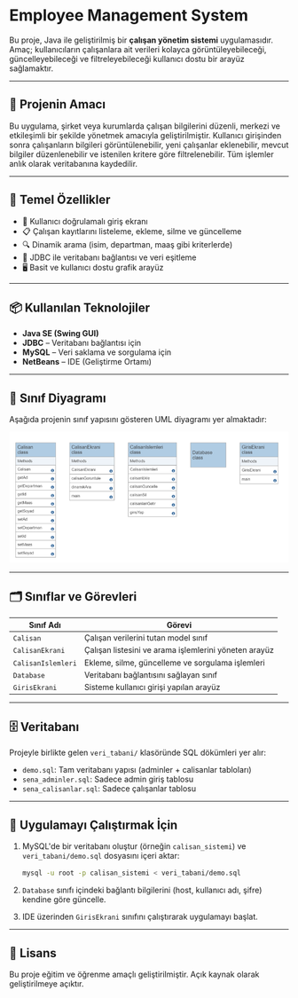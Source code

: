 # Employee Management System

Bu proje, Java ile geliştirilmiş bir **çalışan yönetim sistemi** uygulamasıdır. Amaç; kullanıcıların çalışanlara ait verileri kolayca görüntüleyebileceği, güncelleyebileceği ve filtreleyebileceği kullanıcı dostu bir arayüz sağlamaktır.

---

## 🎯 Projenin Amacı

Bu uygulama, şirket veya kurumlarda çalışan bilgilerini düzenli, merkezi ve etkileşimli bir şekilde yönetmek amacıyla geliştirilmiştir. Kullanıcı girişinden sonra çalışanların bilgileri görüntülenebilir, yeni çalışanlar eklenebilir, mevcut bilgiler düzenlenebilir ve istenilen kritere göre filtrelenebilir. Tüm işlemler anlık olarak veritabanına kaydedilir.

---

## 🧩 Temel Özellikler

- 🔐 Kullanıcı doğrulamalı giriş ekranı
- 📋 Çalışan kayıtlarını listeleme, ekleme, silme ve güncelleme
- 🔍 Dinamik arama (isim, departman, maaş gibi kriterlerde)
- 💾 JDBC ile veritabanı bağlantısı ve veri eşitleme
- 🖥️ Basit ve kullanıcı dostu grafik arayüz

---

## 📦 Kullanılan Teknolojiler

- **Java SE (Swing GUI)**
- **JDBC** – Veritabanı bağlantısı için
- **MySQL** – Veri saklama ve sorgulama için
- **NetBeans** – IDE (Geliştirme Ortamı)

---

## 🧱 Sınıf Diyagramı

Aşağıda projenin sınıf yapısını gösteren UML diyagramı yer almaktadır:

![Sınıf Diyagramı](SınıfDiyagramı.png)

---

## 🗂️ Sınıflar ve Görevleri

| Sınıf Adı           | Görevi |
|---------------------|--------|
| `Calisan`           | Çalışan verilerini tutan model sınıf |
| `CalisanEkrani`     | Çalışan listesini ve arama işlemlerini yöneten arayüz |
| `CalisanIslemleri`  | Ekleme, silme, güncelleme ve sorgulama işlemleri |
| `Database`          | Veritabanı bağlantısını sağlayan sınıf |
| `GirisEkrani`       | Sisteme kullanıcı girişi yapılan arayüz |

---

## 🗄️ Veritabanı

Projeyle birlikte gelen `veri_tabani/` klasöründe SQL dökümleri yer alır:

- `demo.sql`: Tam veritabanı yapısı (adminler + calisanlar tabloları)
- `sena_adminler.sql`: Sadece admin giriş tablosu
- `sena_calisanlar.sql`: Sadece çalışanlar tablosu

---

## 🚀 Uygulamayı Çalıştırmak İçin

1. MySQL'de bir veritabanı oluştur (örneğin `calisan_sistemi`) ve `veri_tabani/demo.sql` dosyasını içeri aktar:

   ```bash
   mysql -u root -p calisan_sistemi < veri_tabani/demo.sql

2. `Database` sınıfı içindeki bağlantı bilgilerini (host, kullanıcı adı, şifre) kendine göre güncelle.
3. IDE üzerinden `GirisEkrani` sınıfını çalıştırarak uygulamayı başlat.

---

## 📜 Lisans

Bu proje eğitim ve öğrenme amaçlı geliştirilmiştir. Açık kaynak olarak geliştirilmeye açıktır.
